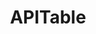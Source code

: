 ---
draft: false
title: APITable
content:
  id: apitable
  name: APITable
  logo: /images/development/nocode-lowcode/apitable/logo.png
  website: https://apitable.com/
  iframe_website: /website-iframe/development/nocode-lowcode/apitable
  dashboardImage: /images/development/nocode-lowcode/apitable/screenshot-1.png
  short_description: APITable is an API-oriented low-code platform for building collaborative apps and is better than all other Airtable open-source alternatives.
  description: APITable is an API-oriented low-code platform for building collaborative apps and is better than all other Airtable open-source alternatives.
  features:
    - title: Advanced technology stack and open-source
      description: "Realtime collaboration allows multiple users to edit together in real time, or simultaneously with the Operational Transformation (OT) Algorithm. Extremely smooth, user-friendly, super-fast database-spreadsheet interface inRendering Engine. Database native architecture: Changeset / Operation / Action / Snapshot and so on. 100k+ data rows with real-time collaboration. Full-stack API access, from Data to Metadata. One-direction / Bi-direction Table Link and Infinite Cross Links. Community-friendly programming languages and framework, TypeScript (NextJS + NestJS) and Java (Spring Boot)."
    - title: Beautiful and Rich Database-Spreadsheet UI
      description: "CRUD: Create, Read, Update, and Delete the Tables, Columns, and Rows.  Fields Operations: sort, filter, grouping, hide/unhide, height setting. Space-based: Use separated workspaces in place of an App/Base-based structure, making unlimited tables link together possible. Dark mode and theme customization are available. 7 View Types: Grid View (Datasheet) / Gallery View / Mindmap View / Kanban View / Full-Feature Gantt View / Calendar View One-click API Panel."
    - title: Batteries included
      description: Built-in 10+ official templates. Robot Automation and customization are available. BI dashboard. One-click auto-generated form. Shareable and embeddable page. Multi-language support. Integration with n8n.io / Zapier / Appsmith... and more.
    - title: Excellent extensibility
      description: Extensible Widget System with over 20 officials open-source widgets. Customizable Graph & Chart & Dashboard. Customizable Data Column Types. Customizable Formulas. Customizable Automation Robot Actions.
  screenshots:
    - /images/development/nocode-lowcode/apitable/screenshot-1.png
    - /images/development/nocode-lowcode/apitable/screenshot-2.png
---